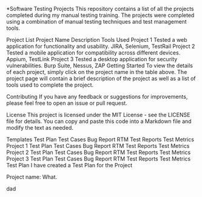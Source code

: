 *Software Testing Projects
This repository contains a list of all the projects completed during my manual testing training. The projects were completed using a combination of manual testing techniques and test management tools.

Project List
Project Name	Description	Tools Used
Project 1	Tested a web application for functionality and usability.	JIRA, Selenium, TestRail
Project 2	Tested a mobile application for compatibility across different devices.	Appium, TestLink
Project 3	Tested a desktop application for security vulnerabilities.	Burp Suite, Nessus, ZAP
Getting Started
To view the details of each project, simply click on the project name in the table above. The project page will contain a brief description of the project as well as a list of tools used to complete the project.

Contributing
If you have any feedback or suggestions for improvements, please feel free to open an issue or pull request.

License
This project is licensed under the MIT License - see the LICENSE file for details. You can copy and paste this code into a Markdown file and modify the text as needed.

Templates
Test Plan
Test Cases
Bug Report
RTM
Test Reports
Test Metrics
Project 1
Test Plan
Test Cases
Bug Report
RTM
Test Reports
Test Metrics
Project 2
Test Plan
Test Cases
Bug Report
RTM
Test Reports
Test Metrics
Project 3
Test Plan
Test Cases
Bug Report
RTM
Test Reports
Test Metrics
Test Plan I have created a Test Plan for the Project

Project name: What.

dad
